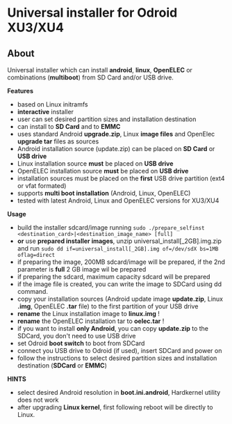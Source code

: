 Universal installer for Odroid XU3/XU4
======================================

About
-----

Universal installer which can install **android**, **linux**, **OpenELEC** or combinations (**multiboot**) from SD Card and/or USB drive.

**Features**

- based on Linux initramfs
- **interactive** installer
- user can set desired partition sizes and installation destination
- can install to **SD Card** and to **EMMC**
- uses standard Android **upgrade.zip**, Linux **image files** and OpenElec **upgrade tar** files as sources
- Android installation source (update.zip) can be placed on **SD Card** or **USB drive**
- Linux installation source **must** be placed on **USB drive**
- OpenELEC installation source **must** be placed on **USB drive**
- installation sources must be placed on the **first** USB drive partition (ext4 or vfat formated)
- supports **multi boot installation** (Android, Linux, OpenELEC)
- tested with latest Android, Linux and OpenELEC versions for XU3/XU4

**Usage**

- build the installer sdcard/image running `sudo ./prepare_selfinst <destination_card>|<destination_image_name> [full]`
- **or** use **prepared installer images**, unzip universal_install[_2GB].img.zip and run `sudo dd if=universal_install[_2GB].img of=/dev/sdX bs=1MB oflag=direct`
- if preparing the image, 200MB sdcard/image will be prepared, if the 2nd parameter is **full** 2 GB image wil be prepared
- if preparing the sdcard, maximum capacity sdcard will be prepared
- if the image file is created, you can write the image to SDCard using dd command.
- copy your installation sources (Android update image **update.zip**, Linux **.img**, OpenELEC **.tar** file) to the first partition of your USB drive
- **rename** the Linux installation image to **linux.img** !
- **rename** the OpenELEC installation tar to **oelec.tar** !
- if you want to install **only Android**, you can copy **update.zip** to the SDCard, you don't need to use USB drive
- set Odroid **boot switch** to boot from SDCard
- connect you USB drive to Odroid (if used), insert SDCard and power on
- follow the instructions to select desired partition sizes and installation destination (**SDCard** or **EMMC**)

**HINTS**
- select desired Android resolution in **boot.ini.android**, Hardkernel utility does not work
- after upgrading **Linux kernel**, first following reboot will be directly to Linux.
